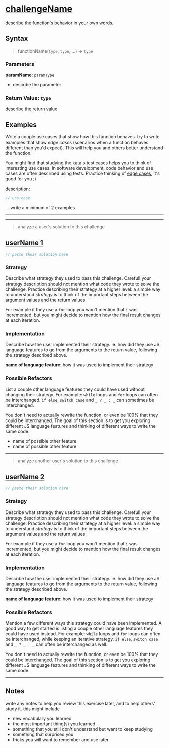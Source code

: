# [challengeName](https://www.codewars.com/kata/challengeNumber)

describe the function's behavior in your own words.

## Syntax

> functionName(`type`, `type`, ...) -> `type`

### Parameters

**paramName**: `paramType`

- describe the parameter

### Return Value: `type`

describe the return value

## Examples

Write a couple use cases that show how this function behaves. try to write examples that show _edge cases_ (scenarios when a function behaves different than you'd expect).  This will help you and others better understand the function.

You might find that studying the kata's test cases helps you to think of interesting use cases.  In software development, code behavior and use cases are often described using tests.  Practice thinking of [edge cases](https://www.geeksforgeeks.org/dont-forget-edge-cases/), it's good for you ;)

description:

```js
// use case
```

... write a minimum of 2 examples

---
---

> analyze a user's solution to this challenge

## [userName 1](https://www.codewars.com/users/userName)

```js
// paste their solution here
```

### Strategy

Describe what strategy they used to pass this challenge.  Careful! your strategy description should not mention what code they wrote to solve the challenge. Practice describing their strategy at a higher level: a simple way to understand _strategy_ is to think of the important steps between the argument values and the return values.

For example if they use a `for` loop you won't mention that `i` was incremented, but you might decide to mention how the final result changes at each iteration.

### Implementation

Describe how the user implemented their strategy. ie. how did they use JS language features to go from the arguments to the return value, following the strategy described above.

**name of language feature**: how it was used to implement their strategy

### Possible Refactors

List a couple other language features they could have used without changing their strategy.  For example: `while` loops and `for` loops can often be interchanged. `if else`, `switch case` and `_ ? _ : _` can sometimes be interchanged.

You don't need to actually rewrite the function, or even be 100% that they could be interchanged. The goal of this section is to get you exploring different JS language features and thinking of different ways to write the same code.

- name of possible other feature
- name of possible other feature

---

> analyze another user's solution to this challenge

## [userName 2](https://www.codewars.com/users/userName)

```js
// paste their solution here
```

### Strategy

Describe what strategy they used to pass this challenge.  Careful! your strategy description should not mention what code they wrote to solve the challenge. Practice describing their strategy at a higher level: a simple way to understand _strategy_ is to think of the important steps between the argument values and the return values.

For example if they use a `for` loop you won't mention that `i` was incremented, but you might decide to mention how the final result changes at each iteration.

### Implementation

Describe how the user implemented their strategy. ie. how did they use JS language features to go from the arguments to the return value, following the strategy described above.

**name of language feature**: how it was used to implement their strategy

### Possible Refactors

Mention a few different ways this strategy could have been implemented.  A good way to get started is listing a couple other language features they could have used instead.  For example: `while` loops and `for` loops can often be interchanged, while keeping an iterative strategy. `if else`, `switch case` and `_ ? _ : _` can often be interchanged as well.

You don't need to actually rewrite the function, or even be 100% that they could be interchanged. The goal of this section is to get you exploring different JS language features and thinking of different ways to write the same code.


---

## Notes

write any notes to help you review this exercise later, and to help others' study it. this might include

- new vocabulary you learned
- the most important thing(s) you learned
- something that you still don't understand but want to keep studying
- something that surprised you
- tricks you will want to remember and use later
